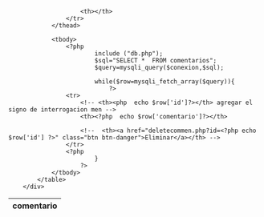  <div class="col-md-8">
            <table class="table">
                <thead class="table-success table-striped">
                    <tr>
                        <!-- <th>id</th> -->
                        <th>comentario</th>

                        <th></th>
                    </tr>
                </thead>

                <tbody>
                    <?php
                            include ("db.php");
                            $sql="SELECT *  FROM comentarios";
                            $query=mysqli_query($conexion,$sql);

                            while($row=mysqli_fetch_array($query)){
                                ?>
                    <tr>
                        <!-- <th><php  echo $row['id']?></th> agregar el signo de interrogacion men -->
                        <th><?php  echo $row['comentario']?></th>

                        <!--  <th><a href="deletecommen.php?id=<?php echo $row['id'] ?>" class="btn btn-danger">Eliminar</a></th> -->
                    </tr>
                    <?php 
                            }
                        ?>
                </tbody>
            </table>
        </div>